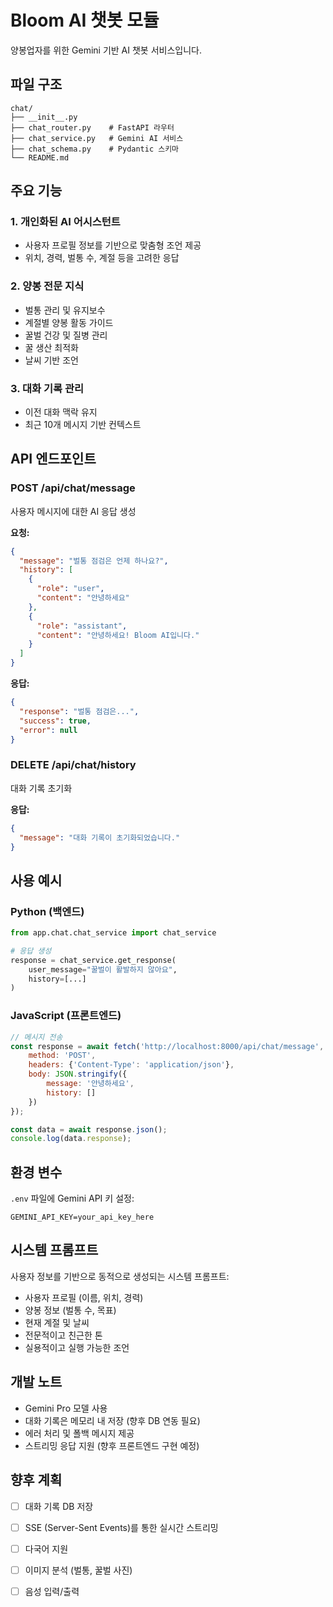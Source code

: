 # Bloom AI 챗봇 모듈

양봉업자를 위한 Gemini 기반 AI 챗봇 서비스입니다.

## 파일 구조

```
chat/
├── __init__.py
├── chat_router.py    # FastAPI 라우터
├── chat_service.py   # Gemini AI 서비스
├── chat_schema.py    # Pydantic 스키마
└── README.md
```

## 주요 기능

### 1. 개인화된 AI 어시스턴트
- 사용자 프로필 정보를 기반으로 맞춤형 조언 제공
- 위치, 경력, 벌통 수, 계절 등을 고려한 응답

### 2. 양봉 전문 지식
- 벌통 관리 및 유지보수
- 계절별 양봉 활동 가이드
- 꿀벌 건강 및 질병 관리
- 꿀 생산 최적화
- 날씨 기반 조언

### 3. 대화 기록 관리
- 이전 대화 맥락 유지
- 최근 10개 메시지 기반 컨텍스트

## API 엔드포인트

### POST /api/chat/message
사용자 메시지에 대한 AI 응답 생성

**요청:**
```json
{
  "message": "벌통 점검은 언제 하나요?",
  "history": [
    {
      "role": "user",
      "content": "안녕하세요"
    },
    {
      "role": "assistant",
      "content": "안녕하세요! Bloom AI입니다."
    }
  ]
}
```

**응답:**
```json
{
  "response": "벌통 점검은...",
  "success": true,
  "error": null
}
```

### DELETE /api/chat/history
대화 기록 초기화

**응답:**
```json
{
  "message": "대화 기록이 초기화되었습니다."
}
```

## 사용 예시

### Python (백엔드)
```python
from app.chat.chat_service import chat_service

# 응답 생성
response = chat_service.get_response(
    user_message="꿀벌이 활발하지 않아요",
    history=[...]
)
```

### JavaScript (프론트엔드)
```javascript
// 메시지 전송
const response = await fetch('http://localhost:8000/api/chat/message', {
    method: 'POST',
    headers: {'Content-Type': 'application/json'},
    body: JSON.stringify({
        message: '안녕하세요',
        history: []
    })
});

const data = await response.json();
console.log(data.response);
```

## 환경 변수

`.env` 파일에 Gemini API 키 설정:
```
GEMINI_API_KEY=your_api_key_here
```

## 시스템 프롬프트

사용자 정보를 기반으로 동적으로 생성되는 시스템 프롬프트:
- 사용자 프로필 (이름, 위치, 경력)
- 양봉 정보 (벌통 수, 목표)
- 현재 계절 및 날씨
- 전문적이고 친근한 톤
- 실용적이고 실행 가능한 조언

## 개발 노트

- Gemini Pro 모델 사용
- 대화 기록은 메모리 내 저장 (향후 DB 연동 필요)
- 에러 처리 및 폴백 메시지 제공
- 스트리밍 응답 지원 (향후 프론트엔드 구현 예정)

## 향후 계획

- [ ] 대화 기록 DB 저장
- [ ] SSE (Server-Sent Events)를 통한 실시간 스트리밍
- [ ] 다국어 지원
- [ ] 이미지 분석 (벌통, 꿀벌 사진)
- [ ] 음성 입력/출력

